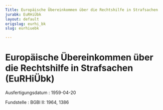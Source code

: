 ```yaml
---
Title: Europäische Übereinkommen über die Rechtshilfe in Strafsachen
jurabk: EuRHiÜbk
layout: default
origslug: eurhi_bk
slug: eurhiuebk

---
```


# Europäische Übereinkommen über die Rechtshilfe in Strafsachen (EuRHiÜbk)

Ausfertigungsdatum
:   1959-04-20

Fundstelle
:   BGBl II: 1964, 1386

